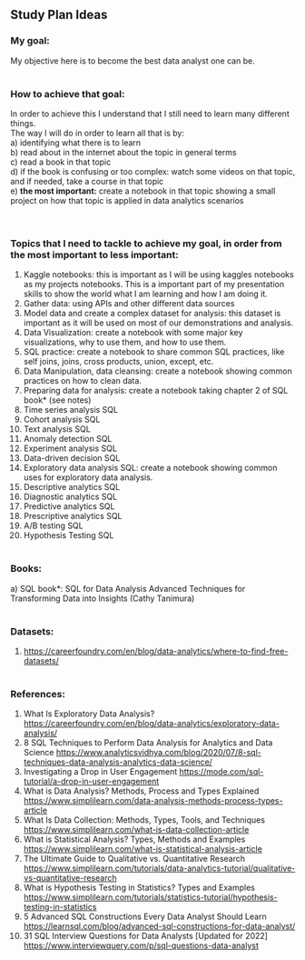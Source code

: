 ## Study Plan Ideas

### My goal:
My objective here is to become the best data analyst one can be.
<br></br>

### How to achieve that goal:<br>
In order to achieve this I understand that I still need to learn many different things. <br>
The way I will do in order to learn all that is by:<br>
  a) identifying what there is to learn<br>
  b) read about in the internet about the topic in general terms<br>
  c) read a book in that topic<br>
  d) if the book is confusing or too complex: watch some videos on that topic, and if needed, take a course in that topic<br>
  e) **the most important:** create a notebook in that topic showing a small project on how that topic is applied in data analytics scenarios<br>
<br></br>

### Topics that I need to tackle to achieve my goal, in order from the most important to less important:
  1) Kaggle notebooks: this is important as I will be using kaggles notebooks as my projects notebooks. This is a important part of my presentation skills to show the world what I am learning and how I am doing it.
  2) Gather data: using APIs and other different data sources
  3) Model data and create a complex dataset for analysis: this dataset is important as it will be used on most of our demonstrations and analysis.
  5) Data Visualization: create a notebook with some major key visualizations, why to use them, and how to use them.
  6) SQL practice: create a notebook to share common SQL practices, like self joins, joins, cross products, union, except, etc.
  7) Data Manipulation, data cleansing: create a notebook showing common practices on how to clean data.
  8) Preparing data for analysis: create a notebook taking chapter 2 of SQL book* (see notes)
  9) Time series analysis SQL
  10) Cohort analysis SQL
  11) Text analysis SQL
  12) Anomaly detection SQL
  13) Experiment analysis SQL
  14) Data-driven decision SQL
  15) Exploratory data analysis  SQL: create a notebook showing common uses for exploratory data analysis.
  16) Descriptive analytics SQL
  17) Diagnostic analytics SQL
  18) Predictive analytics SQL
  19) Prescriptive analytics SQL
  20) A/B testing SQL
  21) Hypothesis Testing SQL
<br></br>

### Books:
  a) SQL book*: SQL for Data Analysis Advanced Techniques for Transforming Data into Insights (Cathy Tanimura)
<br></br>

### Datasets:
  1) https://careerfoundry.com/en/blog/data-analytics/where-to-find-free-datasets/
<br></br>

### References: 
  1) What Is Exploratory Data Analysis? https://careerfoundry.com/en/blog/data-analytics/exploratory-data-analysis/
  2) 8 SQL Techniques to Perform Data Analysis for Analytics and Data Science https://www.analyticsvidhya.com/blog/2020/07/8-sql-techniques-data-analysis-analytics-data-science/
  3) Investigating a Drop in User Engagement https://mode.com/sql-tutorial/a-drop-in-user-engagement
  4) What is Data Analysis? Methods, Process and Types Explained https://www.simplilearn.com/data-analysis-methods-process-types-article
  5) What Is Data Collection: Methods, Types, Tools, and Techniques https://www.simplilearn.com/what-is-data-collection-article
  6) What is Statistical Analysis? Types, Methods and Examples https://www.simplilearn.com/what-is-statistical-analysis-article
  7) The Ultimate Guide to Qualitative vs. Quantitative Research https://www.simplilearn.com/tutorials/data-analytics-tutorial/qualitative-vs-quantitative-research
  8) What is Hypothesis Testing in Statistics? Types and Examples https://www.simplilearn.com/tutorials/statistics-tutorial/hypothesis-testing-in-statistics
  9) 5 Advanced SQL Constructions Every Data Analyst Should Learn https://learnsql.com/blog/advanced-sql-constructions-for-data-analyst/
  10) 31 SQL Interview Questions for Data Analysts [Updated for 2022] https://www.interviewquery.com/p/sql-questions-data-analyst

